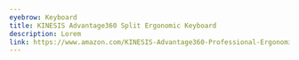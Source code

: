 ```yaml
---
eyebrow: Keyboard
title: KINESIS Advantage360 Split Ergonomic Keyboard
description: Lorem
link: https://www.amazon.com/KINESIS-Advantage360-Professional-Ergonomic-Keyboard/dp/B0BCHMGZMD?th=1
---
```

